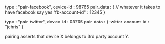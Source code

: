 type : "pair-facebook",
device-id : 98765
pair_data : {
    // whatever it takes to have facebook say yes
    "fb-account-id" : 12345
}

type : "pair-twitter",
device-id : 98765
pair-data : {
    twitter-account-id : "jchris"
}

pairing asserts that device X belongs to 3rd party account Y.



